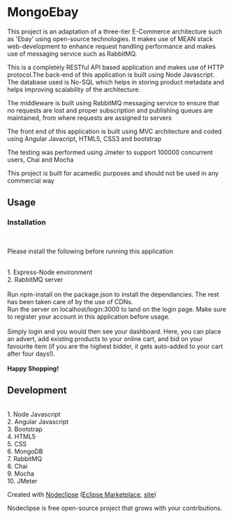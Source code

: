 

<h1>MongoEbay</h1>

<p>This project is an adaptation of a three-tier E-Commerce architecture such as 'Ebay' using open-source technologies. It makes use of MEAN stack web-development to enhance request handling performance and makes use of messaging service such as RabbitMQ.</p>

<p> This is a completely RESTful API based application and makes use of HTTP protocol.The back-end of this application is built using Node Javascript. The database used is No-SQL which helps in storing product metadata and helps improving scalability of the architecture.</p>

<p> The middleware is built using RabbitMQ messaging service to ensure that no requests are lost and proper subscription and publishing queues are maintained, from where requests are assigned to servers</p>

<p> The front end of this application is built using MVC architecture and coded using Angular Javacript, HTML5, CSS3 and bootstrap</p>
<p> The testing was performed using Jmeter to support 100000 concurrent users, Chai and Mocha</p>

<p> This project is built for acamedic purposes and should not be used in any commercial way </p>
<h2>Usage</h2>
<h3>Installation</h3><br>
<p>
Please install the following before running this application
</p><br>
1. Express-Node environment<br>
2. RabbitMQ server<br>
<br>
Run npm-install on the package.json to install the dependancies. The rest has been taken care of by the use of CDNs.
<br>
Run the server on localhost/login:3000 to land on the login page. Make sure to register your account in this application before usage.
<br><br>
Simply login and you would then see your dashboard. Here, you can place an advert, add existing products to your online cart, and bid on your favourite item (if you are the highest bidder, it gets auto-added to your cart after four days!).
<br><br>
<b>Happy Shopping!</b>


<h2> Development </h2><br>
1. Node Javascript<br>
2. Angular Javascript<br>
3. Bootstrap<br>
4. HTML5<br>
5. CSS<br>
6. MongoDB<br>
7. RabbitMQ<br>
8. Chai<br>
9. Mocha<br>
10. JMeter<br>

Created with [Nodeclipse](https://github.com/Nodeclipse/nodeclipse-1)
 ([Eclipse Marketplace](http://marketplace.eclipse.org/content/nodeclipse), [site](http://www.nodeclipse.org))   

Nodeclipse is free open-source project that grows with your contributions.
